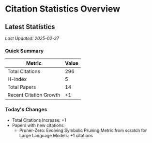 # Citation Statistics Overview

## Latest Statistics
*Last Updated: 2025-02-27*

### Quick Summary
| Metric | Value |
| ------ | ----- |
| Total Citations | 296 |
| H-index | 5 |
| Total Papers | 14 |
| Recent Citation Growth | +1 |

### Today's Changes
- Total Citations Increase: +1
- Papers with new citations:
  - Pruner-Zero: Evolving Symbolic Pruning Metric from scratch for Large Language Models: +1 citations